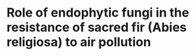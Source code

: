 # **Role of endophytic fungi in the resistance of sacred fir (Abies religiosa) to air pollution**


